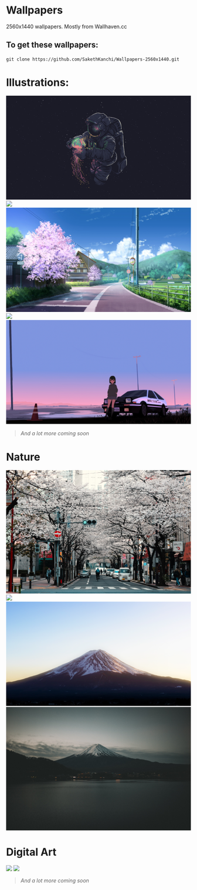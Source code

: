 # Wallpapers
2560x1440 wallpapers. Mostly from Wallhaven.cc
## To get these wallpapers:
```
git clone https://github.com/SakethKanchi/Wallpapers-2560x1440.git
```
# Illustrations:
![](wallhaven-g8dm6e.jpg)
![](wallhaven-x8922o_2560x1440.png)
![](wallhaven-l3d1mp.jpg)
![](wallhaven-x89ezo_2560x1440.png)
![](wallhaven-57p7e1_2560x1440.png)
>*And a lot more coming soon*
# Nature
![](/Japan/agathe-marty-2cdvYh6ULCs-unsplash.jpg)
![](/Japan/wallhaven-dpwvl3_2560x1440.png)
![](/Japan/wallhaven-rdddvj_2560x1440.png)
![](/Japan/clay-banks-u27Rrbs9Dwc-unsplash.jpg)
# Digital Art
![](wallhaven-q2pxml.png)
![](wallhaven-m9or88.jpg)
>*And a lot more coming soon*
